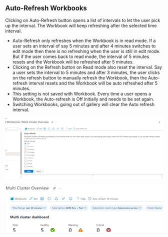 ## Auto-Refresh Workbooks
Clicking on Auto-Refresh button opens a list of intervals to let the user pick up the interval. The Workbook will keep refreshing after the selected time interval. 
* Auto-Refresh only refreshes when the Workbook is in read mode. If a user sets an interval of say 5 minutes and after 4 minutes switches to edit mode then there is no refreshing when the user is still in edit mode. But if the user comes back to read mode, the interval of 5 minutes resets and the Workbook will be refreshed after 5 minutes. 
* Clicking on the Refresh button on Read mode also reset the interval. Say a user sets the interval to 5 minutes and after 3 minutes, the user clicks on the refresh button to manually refresh the Workbook, then the Auto-refresh interval resets and the Workbook will be auto refreshed after 5 minutes. 
* This setting is not saved with Workbook. Every time a user opens a Workbook, the Auto-refresh is Off initially and needs to be set again.
* Switching Workbooks, going out of gallery will clear the Auto refresh interval.



![Auto refresh](./ViewDesigner/Examples/AutoRefresh.PNG)

![Auto refresh with interval set](./ViewDesigner/Examples/AutoRefreshWithIntervalSet.PNG)